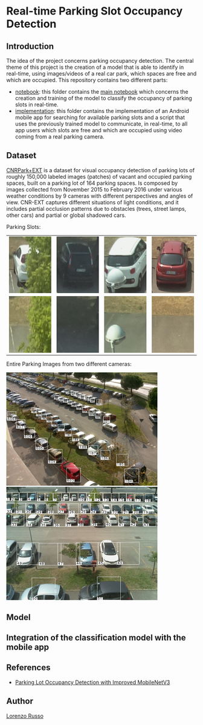 # Real-time Parking Slot Occupancy Detection
## Introduction
The idea of the project concerns parking occupancy detection. The central theme of this project is the creation of a model that is able to identify in real-time, using images/videos of a real car park, which spaces are free and which are occupied.
This repository contains two different parts:
* [notebook](notebook): this folder contains the [main notebook](notebook/parking_slot_classification.ipynb) which concerns the creation and training of the model to classify the occupancy of parking slots in real-time.
* [implementation](implementation): this folder contains the implementation of an Android mobile app for searching for available parking slots and a script that uses the previously trained model to communicate, in real-time, to all app users which slots are free and which are occupied using video coming from a real parking camera.
## Dataset
[CNRPark+EXT](http://cnrpark.it) is a dataset for visual occupancy detection of parking lots of roughly 150,000 labeled images (patches) of vacant and occupied parking spaces, built on a parking lot of 164 parking spaces. Is composed by images collected from November 2015 to February 2016 under various weather conditions by 9 cameras with different perspectives and angles of view. CNR-EXT captures different situations of light conditions, and it includes partial occlusion patterns due to obstacles (trees, street lamps, other cars) and partial or global shadowed cars.

Parking Slots:

|  |  |  |  |
|:----:|:----:|:----:|:----:|
| <img src="https://github.com/lorenzoR21/Computer-Vision-Project/blob/main/readme_images/11busy.jpg" width="150" height="150"> | <img src="https://github.com/lorenzoR21/Computer-Vision-Project/blob/main/readme_images/13busy.jpg" width="150" height="150"> | <img src="https://github.com/lorenzoR21/Computer-Vision-Project/blob/main/readme_images/34busy.jpg" width="150" height="150"> | <img src="https://github.com/lorenzoR21/Computer-Vision-Project/blob/main/readme_images/38busy.jpg" width="150" height="150"> |
| <img src="https://github.com/lorenzoR21/Computer-Vision-Project/blob/main/readme_images/11empty.jpg" width="150" height="150"> | <img src="https://github.com/lorenzoR21/Computer-Vision-Project/blob/main/readme_images/13empty.jpg" width="150" height="150"> | <img src="https://github.com/lorenzoR21/Computer-Vision-Project/blob/main/readme_images/34empty.jpg" width="150" height="150"> | <img src="https://github.com/lorenzoR21/Computer-Vision-Project/blob/main/readme_images/38empty.jpg" width="150" height="150"> |

Entire Parking Images from two different cameras:

<img src="https://github.com/lorenzoR21/Computer-Vision-Project/blob/main/readme_images/cam_1.jpg" width="400" height="300">                  <img src="https://github.com/lorenzoR21/Computer-Vision-Project/blob/main/readme_images/cam_a.jpg" width="400" height="300"> 


## Model
## Integration of the classification model with the mobile app
## References
* [Parking Lot Occupancy Detection with Improved MobileNetV3](https://doi.org/10.3390/s23177642)
## Author
[Lorenzo Russo](https://github.com/lorenzoR21)
